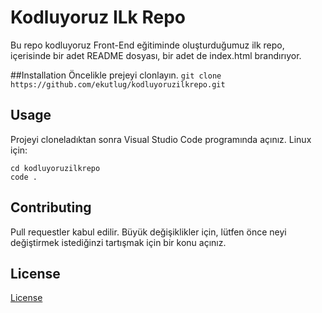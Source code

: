 # Kodluyoruz ILk Repo
Bu repo kodluyoruz Front-End eğitiminde oluşturduğumuz ilk repo, içerisinde bir adet README dosyası, bir adet de index.html brandırıyor.

##Installation 
Öncelikle prejeyi clonlayın.
`git clone https://github.com/ekutlug/kodluyoruzilkrepo.git`

## Usage
Projeyi cloneladıktan sonra Visual Studio Code programında açınız.
Linux için:

```
cd kodluyoruzilkrepo
code . 
```

## Contributing

Pull requestler kabul edilir. Büyük değişiklikler için, lütfen önce neyi değiştirmek istediğinzi tartışmak için bir konu açınız.

## License
[License](https://choosealicense.com/licenses/mit/)
